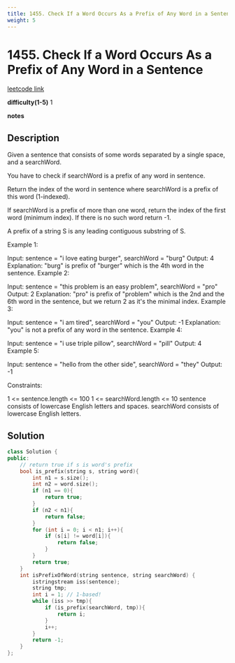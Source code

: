 ```yaml
---
title: 1455. Check If a Word Occurs As a Prefix of Any Word in a Sentence
weight: 5
---
```

# 1455. Check If a Word Occurs As a Prefix of Any Word in a Sentence

[leetcode link](https://leetcode.com/problems/check-if-a-word-occurs-as-a-prefix-of-any-word-in-a-sentence/)

**difficulty(1-5)** 
1

**notes**   


## Description

Given a sentence that consists of some words separated by a single space, and a searchWord.

You have to check if searchWord is a prefix of any word in sentence.

Return the index of the word in sentence where searchWord is a prefix of this word (1-indexed).

If searchWord is a prefix of more than one word, return the index of the first word (minimum index). If there is no such word return -1.

A prefix of a string S is any leading contiguous substring of S.

 

Example 1:

Input: sentence = "i love eating burger", searchWord = "burg"
Output: 4
Explanation: "burg" is prefix of "burger" which is the 4th word in the sentence.
Example 2:

Input: sentence = "this problem is an easy problem", searchWord = "pro"
Output: 2
Explanation: "pro" is prefix of "problem" which is the 2nd and the 6th word in the sentence, but we return 2 as it's the minimal index.
Example 3:

Input: sentence = "i am tired", searchWord = "you"
Output: -1
Explanation: "you" is not a prefix of any word in the sentence.
Example 4:

Input: sentence = "i use triple pillow", searchWord = "pill"
Output: 4
Example 5:

Input: sentence = "hello from the other side", searchWord = "they"
Output: -1
 

Constraints:

1 <= sentence.length <= 100
1 <= searchWord.length <= 10
sentence consists of lowercase English letters and spaces.
searchWord consists of lowercase English letters.

## Solution

```c++
class Solution {
public:
    // return true if s is word's prefix
    bool is_prefix(string s, string word){
        int n1 = s.size();
        int n2 = word.size();
        if (n1 == 0){
            return true;
        }
        if (n2 < n1){
            return false;
        }
        for (int i = 0; i < n1; i++){
            if (s[i] != word[i]){
                return false;
            }
        }
        return true;
    }
    int isPrefixOfWord(string sentence, string searchWord) {
        istringstream iss(sentence);
        string tmp;
        int i = 1; // 1-based!
        while (iss >> tmp){
            if (is_prefix(searchWord, tmp)){
                return i;
            }
            i++;
        }
        return -1;
    }
};
```